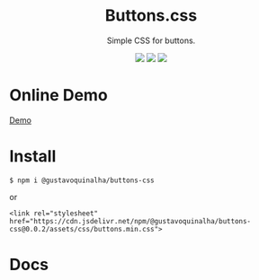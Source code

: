 
<div align="center">
<h1>Buttons.css</h1>
<p>Simple CSS for buttons.</p>
<img src="https://img.shields.io/badge/version-0.0.2-green.svg">
<img src="https://img.shields.io/github/issues/gustavoquinalha/buttons-css.svg">
<img src="https://img.shields.io/github/license/gustavoquinalha/buttons-css.svg">
</div>

# Online Demo
[Demo](http://quinalha.me/buttons-css/)

# Install
```
$ npm i @gustavoquinalha/buttons-css
```
or
```
<link rel="stylesheet" href="https://cdn.jsdelivr.net/npm/@gustavoquinalha/buttons-css@0.0.2/assets/css/buttons.min.css">
```
# Docs
